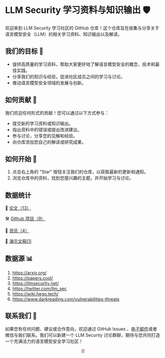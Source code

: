 # LLM Security 学习资料与知识输出 🛡️

欢迎来到 LLM Security 学习社区的 GitHub 仓库！这个仓库旨在收集与分享关于语言模型安全（LLM）的相关学习资料、知识输出以及解读。

## 我们的目标 🎯

- 提供高质量的学习资料，帮助大家更好地了解语言模型安全的概念、技术和最佳实践。
- 分享我们的知识与经验，促进社区成员之间的学习与讨论。
- 推动语言模型安全领域的发展与创新。

## 如何贡献 🤝

我们欢迎任何形式的贡献！您可以通过以下方式参与：

- 提交新的学习资料或知识输出。
- 指出资料中的错误或提出改进建议。
- 参与讨论，分享您的见解和经验。
- 向仓库添加您自己的解读或研究成果。

## 如何开始 🚀

1. 点击右上角的 "Star" 按钮关注我们的仓库，以获取最新的更新和通知。
2. 浏览仓库中的资料，找到您感兴趣的主题，并开始学习与讨论。

## 数据统计

📑 [论文（13）](./papers/README.md)

🛠️ [Github 项目（9）](./github-project//README.md)

📰 [资讯（4）](./news/README.md)

📜 [演示文稿(1)](./slides/README.md)

## 数据源 📊

1. <https://arxiv.org/>
2. <https://papers.cool/>
3. <https://llmsecurity.net/>
4. <https://twitter.com/llm_sec>
5. <https://wiki.hego.tech/>
6. <https://www.darkreading.com/vulnerabilities-threats>

## 联系我们 📧

如果您有任何问题、建议或合作意向，欢迎通过 GitHub Issues 、[电子邮件](mailto:yangli.yaney@foxmail.com)或者微信与我们联系。我们可以新建一个 LLM Security 讨论群聊，期待与您共同打造一个充满活力的语言模型安全学习社区！
<center>
  <img src="images/wechat.jpg" alt="Wechat" style="max-width: 18px; max-height: 12px;">
</center>
